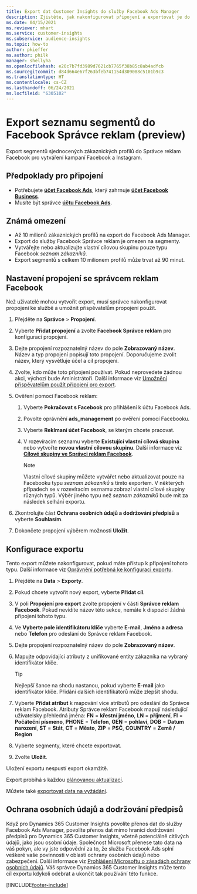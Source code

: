 ```yaml
---
title: Export dat Customer Insights do služby Facebook Ads Manager
description: Zjistěte, jak nakonfigurovat připojení a exportovat je do služby Facebook Správce reklam.
ms.date: 04/15/2021
ms.reviewer: mhart
ms.service: customer-insights
ms.subservice: audience-insights
ms.topic: how-to
author: pkieffer
ms.author: philk
manager: shellyha
ms.openlocfilehash: e20c7b7fd3989d7621cb7765f38b85c8ab4adfcb
ms.sourcegitcommit: d84d664e67f263bfeb741154d309088c5101b9c3
ms.translationtype: HT
ms.contentlocale: cs-CZ
ms.lasthandoff: 06/24/2021
ms.locfileid: "6305102"
---
```

# <a name="export-segments-list-to-facebook-ads-manager-preview"></a>Export seznamu segmentů do Facebook Správce reklam (preview)

Export segmentů sjednocených zákaznických profilů do Správce reklam Facebook pro vytváření kampaní Facebook a Instagram.

## <a name="prerequisites-for-connection"></a>Předpoklady pro připojení

- Potřebujete [**účet Facebook Ads**](https://www.facebook.com/business/learn/lessons/step-by-step-ads-manager-account), který zahrnuje [**účet Facebook Business**](https://business.facebook.com/).
- Musíte být správce [**účtu Facebook Ads**](https://www.facebook.com/business/learn/lessons/step-by-step-ads-manager-account).

## <a name="known-limitations"></a>Známá omezení

- Až 10 milionů zákaznických profilů na export do Facebook Ads Manager.
- Export do služby Facebook Správce reklam je omezen na segmenty.
- Vytvářejte nebo aktualizujte vlastní cílovou skupinu pouze typu Facebook *seznam zákazníků*.
- Export segmentů s celkem 10 milionem profilů může trvat až 90 minut.

## <a name="set-up-connection-to-facebook-ads-manager"></a>Nastavení propojení se správcem reklam Facebook

Než uživatelé mohou vytvořit export, musí správce nakonfigurovat propojení ke službě a umožnit přispěvatelům propojení použít.

1. Přejděte na **Správce** > **Propojení**.

1. Vyberte **Přidat propojení** a zvolte **Facebook Správce reklam** pro konfiguraci propojení.

1. Dejte propojení rozpoznatelný název do pole **Zobrazovaný název**. Název a typ propojení popisují toto propojení. Doporučujeme zvolit název, který vysvětluje účel a cíl propojení.

1. Zvolte, kdo může toto připojení používat. Pokud neprovedete žádnou akci, výchozí bude Aministrátoři. Další informace viz [Umožnění přispěvatelům použít připojení pro export](connections.md#allow-contributors-to-use-a-connection-for-exports).

1. Ověření pomocí Facebook reklam: 

   1. Vyberte **Pokračovat s Facebook** pro přihlášení k účtu Facebook Ads.

   1. Povolte oprávnění **ads_management** po ověření pomocí Facebooku.

   1. Vyberte **Reklmaní účet Facebook**, se kterým chcete pracovat.

   1. V rozevíracím seznamu vyberte **Existující vlastní cílová skupina** nebo vytvořte **novou vlastní cílovou skupinu**. Další informace viz [**Cílové skupiny ve Správci reklam Facebook**](https://www.facebook.com/business/help/744354708981227?id=2469097953376494).
      > [!NOTE]
      > Vlastní cílové skupiny můžete vytvářet nebo aktualizovat pouze na Facebooku typu *seznam zákazníků* s tímto exportem. V některých případech se v rozevíracím seznamu zobrazí vlastní cílové skupiny různých typů. Výběr jiného typu než *seznam zákazníků* bude mít za následek selhání exportu. 

1. Zkontrolujte část **Ochrana osobních údajů a dodržování předpisů** a vyberte **Souhlasím**.

1. Dokončete propojení výběrem možnosti **Uložit**.

## <a name="configure-an-export"></a>Konfigurace exportu

Tento export můžete nakonfigurovat, pokud máte přístup k připojení tohoto typu. Další informace viz [Oprávnění potřebná ke konfiguraci exportu](export-destinations.md#set-up-a-new-export).

1. Přejděte na **Data** > **Exporty**.

1. Pokud chcete vytvořit nový export, vyberte **Přidat cíl**. 

1. V poli **Propojení pro export** zvolte propojení v části **Správce reklam Facebook**. Pokud nevidíte název této sekce, nemáte k dispozici žádná připojení tohoto typu.

1. Ve **Vyberte pole identifikátoru klíče** vyberte **E-mail**, **Jméno a adresa** nebo **Telefon** pro odeslání do Správce reklam Facebook. 

1. Dejte propojení rozpoznatelný název do pole **Zobrazovaný název**.

1. Mapujte odpovídající atributy z unifikované entity zákazníka na vybraný identifikátor klíče.
   > [!TIP]
   > Nejlepší šance na shodu nastanou, pokud vyberte **E-mail** jako identifikátor klíče. Přidání dalších identifikátorů může zlepšit shodu.

1. Vyberte **Přidat atribut** k mapování více atributů pro odeslání do Správce reklam Facebook. Atributy Správce reklam Facebook mapují následující uživatelsky přehledná jména: **FN** = **křestní jméno**, **LN** = **příjmení**, **FI** = **Počáteční písmeno**, **PHONE** = **Telefon**, **GEN** = **pohlaví**, **DOB** = **Datum narození**, **ST** = **Stát**, **CT** = **Město**, **ZIP** = **PSČ**, **COUNTRY** = **Země / Region**

1. Vyberte segmenty, které chcete exportovat.

1. Zvolte **Uložit**.

Uložení exportu nespustí export okamžitě.

Export probíhá s každou [plánovanou aktualizací](system.md#schedule-tab). 

Můžete také [exportovat data na vyžádání](export-destinations.md#run-exports-on-demand). 

## <a name="data-privacy-and-compliance"></a>Ochrana osobních údajů a dodržování předpisů

Když pro Dynamics 365 Customer Insights povolíte přenos dat do služby Facebook Ads Manager, povolíte přenos dat mimo hranici dodržování předpisů pro Dynamics 365 Customer Insights, včetně potenciálně citlivých údajů, jako jsou osobní údaje. Společnost Microsoft přenese tato data na váš pokyn, ale vy jste odpovědní za to, že služba Facebook Ads splní veškeré vaše povinnosti v oblasti ochrany osobních údajů nebo zabezpečení. Další informace viz [Prohlášení Microsoftu o zásadách ochrany osobních údajů](https://go.microsoft.com/fwlink/?linkid=396732).
Váš správce Dynamics 365 Customer Insights může tento cíl exportu kdykoli odebrat a ukončit tak používání této funkce.


[!INCLUDE[footer-include](../includes/footer-banner.md)]
